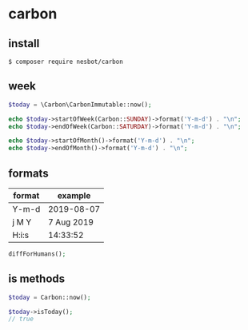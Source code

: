# carbon

## install

```
$ composer require nesbot/carbon
```

## week

```php
$today = \Carbon\CarbonImmutable::now();

echo $today->startOfWeek(Carbon::SUNDAY)->format('Y-m-d') . "\n";
echo $today->endOfWeek(Carbon::SATURDAY)->format('Y-m-d') . "\n";

echo $today->startOfMonth()->format('Y-m-d') . "\n";
echo $today->endOfMonth()->format('Y-m-d') . "\n";
````

## formats

| format | example    |
| ------ | ---------- |
| Y-m-d  | 2019-08-07 |
| j M Y  | 7 Aug 2019 |
| H:i:s  | 14:33:52   |

```php
diffForHumans();
```

## is methods

```php
$today = Carbon::now();

$today->isToday();
// true
```
